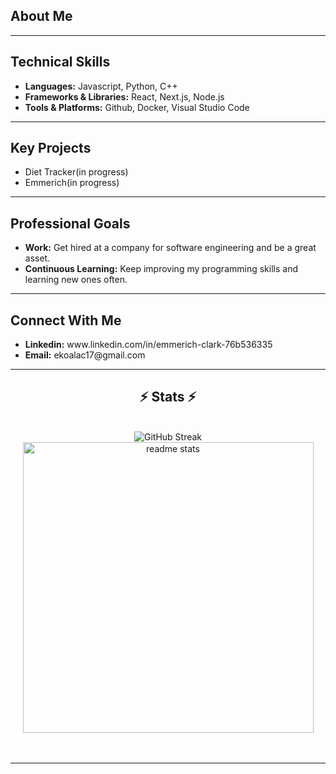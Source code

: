 <h3></h3>
<h2>About Me</h2>
<span></span>

<hr/>
<h2>Technical Skills</h2>
<ul>
    <li><b>Languages:</b> Javascript, Python, C++</li>
    <li><b>Frameworks & Libraries:</b> React, Next.js, Node.js</li>
    <li><b>Tools & Platforms:</b> Github, Docker, Visual Studio Code</li>
</ul>

<hr/>
<h2>Key Projects</h2>
<ul>
    <li>Diet Tracker(in progress)</li>
    <li>Emmerich(in progress)</li>
</ul>

<hr/>
<h2>Professional Goals</h2>
<ul>
    <li><b>Work:</b> Get hired at a company for software engineering and be a great asset.</li>
    <li><b>Continuous Learning:</b> Keep improving my programming skills and learning new ones often.</li>
</ul>

<hr/>
<h2>Connect With Me</h2>
<ul>
    <li><b>Linkedin:</b> www.linkedin.com/in/emmerich-clark-76b536335</li>
    <li><b>Email:</b> ekoalac17@gmail.com</li>
</ul>

<hr/>

<h2 align="center">⚡ Stats ⚡</h2>
<br>
<div align=center>
  <img <a href="https://git.io/streak-stats"><img src="https://streak-stats.demolab.com/?user=EmmerichRD&theme=dark&border_radius=10" alt="GitHub Streak" /></a>
  <img width=465 src="https://github-readme-stats.vercel.app/api?username=EmmerichRD&show_icons=true&theme=react&rank_icon=github&border_radius=10" alt="readme stats" />
  <br/>
</div>
<br/><br/>

<hr/>

<br/>
